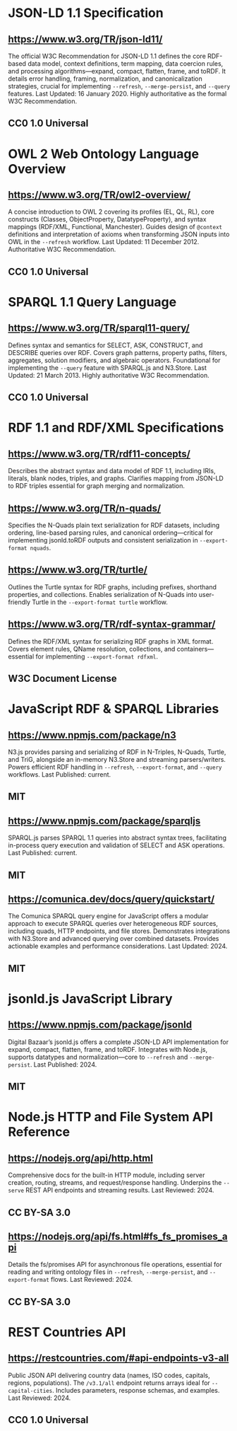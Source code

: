 # JSON-LD 1.1 Specification
## https://www.w3.org/TR/json-ld11/
The official W3C Recommendation for JSON-LD 1.1 defines the core RDF-based data model, context definitions, term mapping, data coercion rules, and processing algorithms—expand, compact, flatten, frame, and toRDF. It details error handling, framing, normalization, and canonicalization strategies, crucial for implementing `--refresh`, `--merge-persist`, and `--query` features. Last Updated: 16 January 2020. Highly authoritative as the formal W3C Recommendation.
## CC0 1.0 Universal

# OWL 2 Web Ontology Language Overview
## https://www.w3.org/TR/owl2-overview/
A concise introduction to OWL 2 covering its profiles (EL, QL, RL), core constructs (Classes, ObjectProperty, DatatypeProperty), and syntax mappings (RDF/XML, Functional, Manchester). Guides design of `@context` definitions and interpretation of axioms when transforming JSON inputs into OWL in the `--refresh` workflow. Last Updated: 11 December 2012. Authoritative W3C Recommendation.
## CC0 1.0 Universal

# SPARQL 1.1 Query Language
## https://www.w3.org/TR/sparql11-query/
Defines syntax and semantics for SELECT, ASK, CONSTRUCT, and DESCRIBE queries over RDF. Covers graph patterns, property paths, filters, aggregates, solution modifiers, and algebraic operators. Foundational for implementing the `--query` feature with SPARQL.js and N3.Store. Last Updated: 21 March 2013. Highly authoritative W3C Recommendation.
## CC0 1.0 Universal

# RDF 1.1 and RDF/XML Specifications
## https://www.w3.org/TR/rdf11-concepts/
Describes the abstract syntax and data model of RDF 1.1, including IRIs, literals, blank nodes, triples, and graphs. Clarifies mapping from JSON-LD to RDF triples essential for graph merging and normalization.
## https://www.w3.org/TR/n-quads/
Specifies the N-Quads plain text serialization for RDF datasets, including ordering, line-based parsing rules, and canonical ordering—critical for implementing jsonld.toRDF outputs and consistent serialization in `--export-format nquads`.
## https://www.w3.org/TR/turtle/
Outlines the Turtle syntax for RDF graphs, including prefixes, shorthand properties, and collections. Enables serialization of N-Quads into user-friendly Turtle in the `--export-format turtle` workflow.
## https://www.w3.org/TR/rdf-syntax-grammar/
Defines the RDF/XML syntax for serializing RDF graphs in XML format. Covers element rules, QName resolution, collections, and containers—essential for implementing `--export-format rdfxml`.
## W3C Document License

# JavaScript RDF & SPARQL Libraries
## https://www.npmjs.com/package/n3
N3.js provides parsing and serializing of RDF in N-Triples, N-Quads, Turtle, and TriG, alongside an in-memory N3.Store and streaming parsers/writers. Powers efficient RDF handling in `--refresh`, `--export-format`, and `--query` workflows. Last Published: current.
## MIT

## https://www.npmjs.com/package/sparqljs
SPARQL.js parses SPARQL 1.1 queries into abstract syntax trees, facilitating in-process query execution and validation of SELECT and ASK operations. Last Published: current.
## MIT

## https://comunica.dev/docs/query/quickstart/
The Comunica SPARQL query engine for JavaScript offers a modular approach to execute SPARQL queries over heterogeneous RDF sources, including quads, HTTP endpoints, and file stores. Demonstrates integrations with N3.Store and advanced querying over combined datasets. Provides actionable examples and performance considerations. Last Updated: 2024.
## MIT

# jsonld.js JavaScript Library
## https://www.npmjs.com/package/jsonld
Digital Bazaar’s jsonld.js offers a complete JSON-LD API implementation for expand, compact, flatten, frame, and toRDF. Integrates with Node.js, supports datatypes and normalization—core to `--refresh` and `--merge-persist`. Last Published: 2024.
## MIT

# Node.js HTTP and File System API Reference
## https://nodejs.org/api/http.html
Comprehensive docs for the built-in HTTP module, including server creation, routing, streams, and request/response handling. Underpins the `--serve` REST API endpoints and streaming results. Last Reviewed: 2024.
## CC BY-SA 3.0

## https://nodejs.org/api/fs.html#fs_fs_promises_api
Details the fs/promises API for asynchronous file operations, essential for reading and writing ontology files in `--refresh`, `--merge-persist`, and `--export-format` flows. Last Reviewed: 2024.
## CC BY-SA 3.0

# REST Countries API
## https://restcountries.com/#api-endpoints-v3-all
Public JSON API delivering country data (names, ISO codes, capitals, regions, populations). The `/v3.1/all` endpoint returns arrays ideal for `--capital-cities`. Includes parameters, response schemas, and examples. Last Reviewed: 2024.
## CC0 1.0 Universal